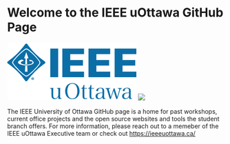 # Welcome to the IEEE uOttawa GitHub Page

<img src="https://github.com/ieee-uottawa/.github/blob/master/assets/ieee_uottawa_logo.png">
<img src="https://ieeeuottawa.ca/static/c6d6a5c76a7dacd6bd6872e2acb736f8/30cf3/csme-site.webp">

<br/>

The IEEE University of Ottawa GitHub page is a home for past workshops, current office projects and the open source websites and tools the student branch offers. For more information, please reach out to a memeber of the IEEE uOttawa Executive team or check out  https://ieeeuottawa.ca/
